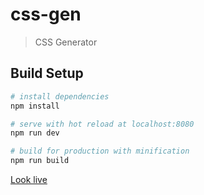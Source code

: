 # css-gen

> CSS Generator

## Build Setup

``` bash
# install dependencies
npm install

# serve with hot reload at localhost:8080
npm run dev

# build for production with minification
npm run build
```

[Look live](https://kuzarth.github.io/ccs-gen/dist/)